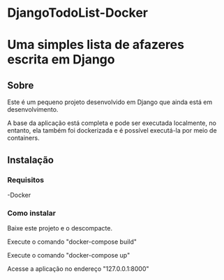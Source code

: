 # DjangoTodoList-Docker
<h1 align="left">Uma simples lista de afazeres escrita em Django</h1>

## Sobre

Este é um pequeno projeto desenvolvido em Django que ainda está em desenvolvimento.

A base da aplicação está completa e pode ser executada localmente, no entanto, ela também foi dockerizada e é possível executá-la por meio de containers.

## Instalação

### Requisitos

-Docker

### Como instalar

Baixe este projeto e o descompacte.<br>

Execute o comando "docker-compose build"

Execute o comando "docker-compose up"

Acesse a aplicação no endereço "127.0.0.1:8000"



